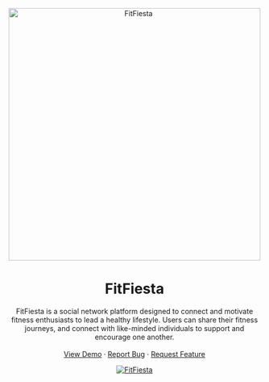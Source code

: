 <p align="center">
  <a href="#" target="_blank">
    <img 
      src="https://res.cloudinary.com/dyfm31f1n/image/upload/v1677358851/fit-fiesta/placeholders/FITFIESTA-removebg-preview_bzf3ww.png"
      alt="FitFiesta"
      title="FitFiesta"
      width="500"
    />
    <br/>
  </a>
</p>

<h1 align="center">FitFiesta</h1>
 <p align="center">
   FitFiesta is a social network platform designed to connect and motivate fitness enthusiasts to lead a healthy lifestyle. Users can share their fitness journeys,  and connect with like-minded individuals to support and encourage one another.
    <br />
    <br />
    <a href="#">View Demo</a>
    ·
    <a href="https://github.com/satishnaikawadi2011/fit-fiesta/issues">Report Bug</a>
    ·
    <a href="https://github.com/satishnaikawadi2011/fit-fiesta/issues">Request Feature</a>
  </p>

  <p align="center">
  <a href="#" target="_blank">
<img src="https://res.cloudinary.com/dyfm31f1n/image/upload/v1677359546/fit-fiesta/screenshots/landing-page_ljx1dn.png" title="FitFiesta" alt="FitFiesta"
/>
</a>
</p>